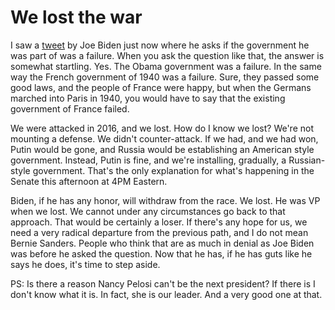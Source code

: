 # We lost the war
I saw a <a href="https://twitter.com/JoeBiden/status/1225111846207684608">tweet</a> by Joe Biden just now where he asks if the government he was part of was a failure. When you ask the question like that, the answer is somewhat startling. Yes. The Obama government was a failure. In the same way the French government of 1940 was a failure. Sure, they passed some good laws, and the people of France were happy, but when the Germans marched into Paris in 1940, you would have to say that the existing government of France failed. 

We were attacked in 2016, and we lost. How do I know we lost? We're not mounting a defense. We didn't counter-attack. If we had, and we had won, Putin would be gone, and Russia would be establishing an American style government. Instead, Putin is fine, and we're installing, gradually, a Russian-style government. That's the only explanation for what's happening in the Senate this afternoon at 4PM Eastern.

Biden, if he has any honor, will withdraw from the race. We lost. He was VP when we lost. We cannot under any circumstances go back to that approach. That would be certainly a loser. If there's any hope for us, we need a very radical departure from the previous path, and I do not mean Bernie Sanders. People who think that are as much in denial as Joe Biden was before he asked the question. Now that he has, if he has guts like he says he does, it's time to step aside. 

PS: Is there a reason Nancy Pelosi can't be the next president? If there is I don't know what it is. In fact, she is our leader. And a very good one at that.

